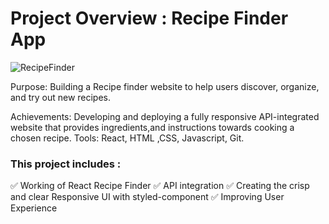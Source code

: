 # Project  Overview : Recipe Finder App
![RecipeFinder](https://github.com/Assiar1/ReactRecipeFinder/assets/115417838/eaa5adaf-8955-42da-9d63-3988807c4d01)

Purpose: Building a Recipe finder website to help users discover, organize, and try
 out new recipes. 

Achievements: Developing and deploying a fully responsive API-integrated website that provides ingredients,and instructions towards cooking a chosen recipe.
Tools: React, HTML ,CSS, Javascript, Git.


### This project includes :
✅  Working of React Recipe Finder
✅  API integration
✅  Creating the crisp and clear Responsive UI with styled-component
✅  Improving User Experience


